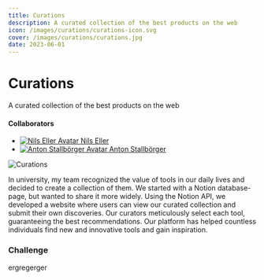 ```yaml
---
title: Curations
description: A curated collection of the best products on the web
icon: /images/curations/curations-icon.svg
cover: /images/curations/curations.jpg
date: 2023-06-01
---
```


<info-grid>
<div>

# Curations

A curated collection of the best products on the web

</div>

<collaborators>

#### Collaborators

- [![Nils Eller Avatar](/images/avatars/nils_eller.jpg) Nils Eller](https://www.nilseller.com/)
- [![Anton Stallbörger Avatar](/images/avatars/anton_stallboerger.jpg) Anton Stallbörger](https://antonstallboerger.com/)

</collaborators>
</info-grid>

![Curations](/images/curations/curations.jpg)

In university, my team recognized the value of tools in our daily lives and decided to create a collection of them. We started with a Notion database-page, but wanted to share it more widely. Using the Notion API, we developed a website where users can view our curated collection and submit their own discoveries. Our curators meticulously select each tool, guaranteeing the best recommendations. Our platform has helped countless individuals find new and innovative tools and gain inspiration.

<process-grid>

### Challenge

ergregerger

</process-grid>
